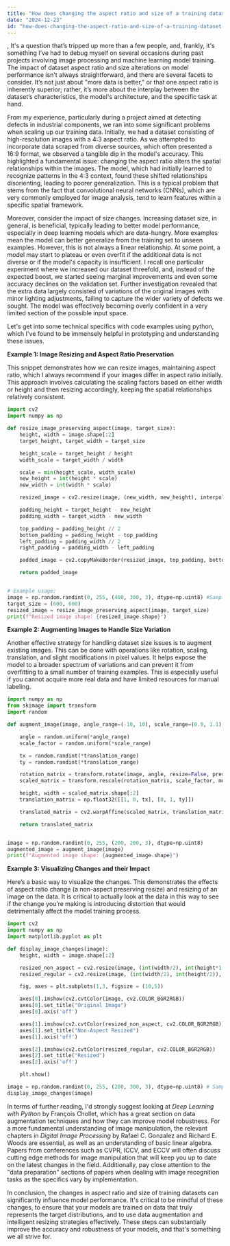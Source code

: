 ```yaml
---
title: "How does changing the aspect ratio and size of a training dataset affect model performance?"
date: "2024-12-23"
id: "how-does-changing-the-aspect-ratio-and-size-of-a-training-dataset-affect-model-performance"
---
```


,  It's a question that’s tripped up more than a few people, and, frankly, it's something I’ve had to debug myself on several occasions during past projects involving image processing and machine learning model training. The impact of dataset aspect ratio and size alterations on model performance isn't always straightforward, and there are several facets to consider. It’s not just about "more data is better," or that one aspect ratio is inherently superior; rather, it’s more about the interplay between the dataset’s characteristics, the model's architecture, and the specific task at hand.

From my experience, particularly during a project aimed at detecting defects in industrial components, we ran into some significant problems when scaling up our training data. Initially, we had a dataset consisting of high-resolution images with a 4:3 aspect ratio. As we attempted to incorporate data scraped from diverse sources, which often presented a 16:9 format, we observed a tangible dip in the model's accuracy. This highlighted a fundamental issue: changing the aspect ratio alters the spatial relationships within the images. The model, which had initially learned to recognize patterns in the 4:3 context, found these shifted relationships disorienting, leading to poorer generalization. This is a typical problem that stems from the fact that convolutional neural networks (CNNs), which are very commonly employed for image analysis, tend to learn features within a specific spatial framework.

Moreover, consider the impact of size changes. Increasing dataset size, in general, is beneficial, typically leading to better model performance, especially in deep learning models which are data-hungry. More examples mean the model can better generalize from the training set to unseen examples. However, this is not always a linear relationship. At some point, a model may start to plateau or even overfit if the additional data is not diverse or if the model's capacity is insufficient. I recall one particular experiment where we increased our dataset threefold, and, instead of the expected boost, we started seeing marginal improvements and even some accuracy declines on the validation set. Further investigation revealed that the extra data largely consisted of variations of the original images with minor lighting adjustments, failing to capture the wider variety of defects we sought. The model was effectively becoming overly confident in a very limited section of the possible input space.

Let's get into some technical specifics with code examples using python, which I've found to be immensely helpful in prototyping and understanding these issues.

**Example 1: Image Resizing and Aspect Ratio Preservation**

This snippet demonstrates how we can resize images, maintaining aspect ratio, which I always recommend if your images differ in aspect ratio initially. This approach involves calculating the scaling factors based on either width or height and then resizing accordingly, keeping the spatial relationships relatively consistent.

```python
import cv2
import numpy as np

def resize_image_preserving_aspect(image, target_size):
    height, width = image.shape[:2]
    target_height, target_width = target_size

    height_scale = target_height / height
    width_scale = target_width / width

    scale = min(height_scale, width_scale)
    new_height = int(height * scale)
    new_width = int(width * scale)

    resized_image = cv2.resize(image, (new_width, new_height), interpolation = cv2.INTER_AREA) # cv2 is good for resizing

    padding_height = target_height - new_height
    padding_width = target_width - new_width

    top_padding = padding_height // 2
    bottom_padding = padding_height - top_padding
    left_padding = padding_width // 2
    right_padding = padding_width - left_padding

    padded_image = cv2.copyMakeBorder(resized_image, top_padding, bottom_padding, left_padding, right_padding, cv2.BORDER_CONSTANT, value=[0, 0, 0])

    return padded_image


# Example usage:
image = np.random.randint(0, 255, (400, 300, 3), dtype=np.uint8) #Sample image
target_size = (600, 600)
resized_image = resize_image_preserving_aspect(image, target_size)
print(f"Resized image shape: {resized_image.shape}")
```

**Example 2: Augmenting Images to Handle Size Variation**

Another effective strategy for handling dataset size issues is to augment existing images. This can be done with operations like rotation, scaling, translation, and slight modifications in pixel values. It helps expose the model to a broader spectrum of variations and can prevent it from overfitting to a small number of training examples. This is especially useful if you cannot acquire more real data and have limited resources for manual labeling.

```python
import numpy as np
from skimage import transform
import random

def augment_image(image, angle_range=(-10, 10), scale_range=(0.9, 1.1), translation_range=(-10, 10)):

    angle = random.uniform(*angle_range)
    scale_factor = random.uniform(*scale_range)

    tx = random.randint(*translation_range)
    ty = random.randint(*translation_range)

    rotation_matrix = transform.rotate(image, angle, resize=False, preserve_range=True).astype(np.uint8)
    scaled_matrix = transform.rescale(rotation_matrix, scale_factor, multichannel = True, preserve_range=True).astype(np.uint8)

    height, width = scaled_matrix.shape[:2]
    translation_matrix = np.float32([[1, 0, tx], [0, 1, ty]])

    translated_matrix = cv2.warpAffine(scaled_matrix, translation_matrix, (width, height))

    return translated_matrix


image = np.random.randint(0, 255, (200, 200, 3), dtype=np.uint8)
augmented_image = augment_image(image)
print(f"Augmented image shape: {augmented_image.shape}")
```

**Example 3: Visualizing Changes and their Impact**

Here’s a basic way to visualize the changes. This demonstrates the effects of aspect ratio change (a non-aspect preserving resize) and resizing of an image on the data. It is critical to actually look at the data in this way to see if the change you’re making is introducing distortion that would detrimentally affect the model training process.

```python
import cv2
import numpy as np
import matplotlib.pyplot as plt

def display_image_changes(image):
    height, width = image.shape[:2]

    resized_non_aspect = cv2.resize(image, (int(width/2), int(height*1.5)), interpolation=cv2.INTER_AREA)
    resized_regular = cv2.resize(image, (int(width/2), int(height/2)), interpolation=cv2.INTER_AREA)

    fig, axes = plt.subplots(1,3, figsize = (10,5))

    axes[0].imshow(cv2.cvtColor(image, cv2.COLOR_BGR2RGB))
    axes[0].set_title("Original Image")
    axes[0].axis('off')

    axes[1].imshow(cv2.cvtColor(resized_non_aspect, cv2.COLOR_BGR2RGB))
    axes[1].set_title("Non-Aspect Resized")
    axes[1].axis('off')

    axes[2].imshow(cv2.cvtColor(resized_regular, cv2.COLOR_BGR2RGB))
    axes[2].set_title("Resized")
    axes[2].axis('off')

    plt.show()

image = np.random.randint(0, 255, (200, 300, 3), dtype=np.uint8) # Sample image
display_image_changes(image)

```

In terms of further reading, I'd strongly suggest looking at *Deep Learning with Python* by François Chollet, which has a great section on data augmentation techniques and how they can improve model robustness. For a more fundamental understanding of image manipulation, the relevant chapters in *Digital Image Processing* by Rafael C. Gonzalez and Richard E. Woods are essential, as well as an understanding of basic linear algebra. Papers from conferences such as CVPR, ICCV, and ECCV will often discuss cutting edge methods for image manipulation that will keep you up to date on the latest changes in the field. Additionally, pay close attention to the "data preparation" sections of papers when dealing with image recognition tasks as the specifics vary by implementation.

In conclusion, the changes in aspect ratio and size of training datasets can significantly influence model performance. It's critical to be mindful of these changes, to ensure that your models are trained on data that truly represents the target distributions, and to use data augmentation and intelligent resizing strategies effectively. These steps can substantially improve the accuracy and robustness of your models, and that's something we all strive for.
